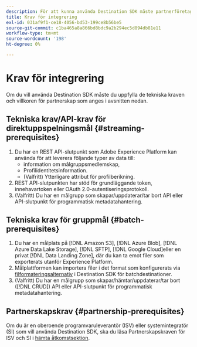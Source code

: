 ```yaml
---
description: För att kunna använda Destination SDK måste partnerföretaget uppfylla de krav som anges i det här dokumentet.
title: Krav för integrering
exl-id: 031af9f1-ce18-4056-bd53-199ce8b56be5
source-git-commit: c1ba465a8a866bd8bdc9a2b294ec5d894db81e11
workflow-type: tm+mt
source-wordcount: '198'
ht-degree: 0%

---
```


# Krav för integrering

Om du vill använda Destination SDK måste du uppfylla de tekniska kraven och villkoren för partnerskap som anges i avsnitten nedan.

## Tekniska krav/API-krav för direktuppspelningsmål {#streaming-prerequisites}

1. Du har en REST API-slutpunkt som Adobe Experience Platform kan använda för att leverera följande typer av data till:
   * information om målgruppsmedlemskap,
   * Profilidentitetsinformation.
   * (Valfritt) Ytterligare attribut för profilberikning.
2. REST API-slutpunkten har stöd för grundläggande token, innehavartoken eller OAuth 2.0-autentiseringsprotokoll.
3. (Valfritt) Du har en målgrupp som skapar/uppdaterar/tar bort API eller API-slutpunkt för programmatisk metadatahantering.

## Tekniska krav för gruppmål {#batch-prerequisites}

1. Du har en målplats på [!DNL Amazon S3], [!DNL Azure Blob], [!DNL Azure Data Lake Storage], [!DNL SFTP], [!DNL Google Cloud]eller en privat [!DNL Data Landing Zone], där du kan ta emot filer som exporterats utanför Experience Platform.
2. Målplattformen kan importera filer i det format som konfigurerats via [filformateringsalternativ](functionality/destination-server/file-formatting.md) i Destination SDK för batchdestinationer.
3. (Valfritt) Du har en målgrupp som skapar/hämtar/uppdaterar/tar bort ([!DNL CRUD]) API eller API-slutpunkt för programmatisk metadatahantering.

## Partnerskapskrav {#partnership-prerequisites}

Om du är en oberoende programvaruleverantör (ISV) eller systemintegratör (SI) som vill använda Destination SDK, ska du läsa Partnerskapskraven för ISV och SI i [hämta åtkomstsektion](overview.md#get-access).
